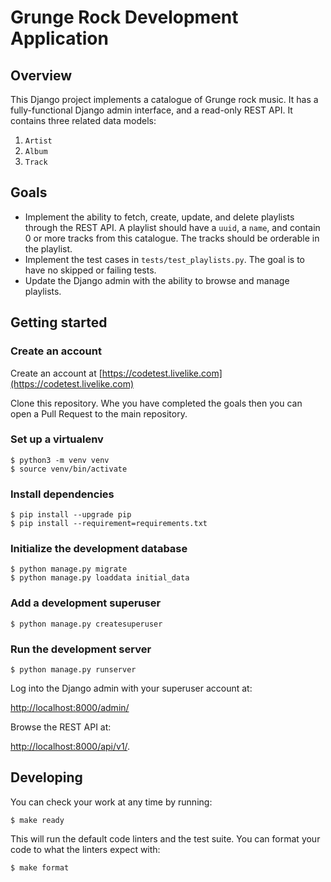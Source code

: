 # Grunge Rock Development Application

## Overview

This Django project implements a catalogue of Grunge rock music.  It has a fully-functional Django admin interface, and a read-only REST API.  It contains three related data models:

1. `Artist`
2. `Album`
3. `Track`

## Goals

* Implement the ability to fetch, create, update, and delete playlists through the REST API.  A playlist should have a `uuid`, a `name`, and contain 0 or more tracks from this catalogue.  The tracks should be orderable in the playlist.
* Implement the test cases in `tests/test_playlists.py`.  The goal is to have no skipped or failing tests.
* Update the Django admin with the ability to browse and manage playlists.

## Getting started

### Create an account

Create an account at [https://codetest.livelike.com](https://codetest.livelike.com)

Clone this repository.  Whe you have completed the goals then you can open a Pull Request to the main repository.

### Set up a virtualenv

```shell
$ python3 -m venv venv
$ source venv/bin/activate
```

### Install dependencies

```shell
$ pip install --upgrade pip
$ pip install --requirement=requirements.txt
```

### Initialize the development database

```shell
$ python manage.py migrate
$ python manage.py loaddata initial_data
```

### Add a development superuser

```shell
$ python manage.py createsuperuser
```

### Run the development server

```shell
$ python manage.py runserver
```

Log into the Django admin with your superuser account at:

[http://localhost:8000/admin/](http://localhost:8000/admin/)

Browse the REST API at:

[http://localhost:8000/api/v1/](http://localhost:8000/api/v1/).

## Developing

You can check your work at any time by running:

```shell
$ make ready
```

This will run the default code linters and the test suite.  You can format your code to what the linters expect with:

```shell
$ make format
```